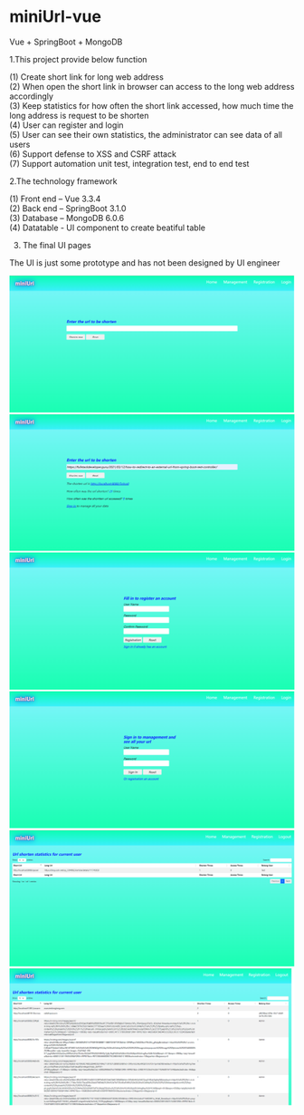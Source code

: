# miniUrl-vue
Vue + SpringBoot + MongoDB

1.This project provide below function

(1) Create short link for long web address  
(2) When open the short link in browser can access to the long web address accordingly  
(3) Keep statistics for how often the short link accessed, how much time the long address is request to be shorten  
(4) User can register and login  
(5) User can see their own statistics, the administrator can see data of all users  
(6) Support defense to XSS and CSRF attack  
(7) Support automation unit test, integration test, end to end test  


2.The technology framework

(1) Front end – Vue 3.3.4  
(2) Back end – SpringBoot 3.1.0  
(3) Database – MongoDB 6.0.6  
(4) Datatable - UI component to create beatiful table  


3. The final UI pages

The UI is just some prototype and has not been designed by UI engineer

![image](pages/home.png)  
![image](pages/generateUrl.png)  
![image](pages/registration.png)  
![image](pages/login.png)  
![image](pages/statisticLess.png)  
![image](pages/statistic.png)  

